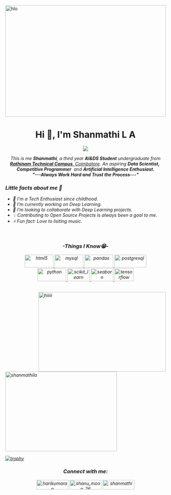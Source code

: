 <img align="center" src="https://static.vecteezy.com/system/resources/previews/001/759/768/non_2x/data-scientist-word-banner-vector.jpg" alt="hlo" height="350" width="100%">
<h1 align="center">Hi 👋, I'm Shanmathi L A</h1>
<p align="center">
  <a href="https://github.com/Ratheshan03/readme-typing-svg"><img src="https://readme-typing-svg.herokuapp.com?lines=ArtificialIntelligent+and+DataScience+student;Data+Scientist;DS%20|%20AI%20|%20ML%20Enthusiast;Aspiring+Learner&center=true&width=500&height=50"></a>
</p>

<p align="center">
  <em>
    This is me <b>Shanmathi</b>, a third year <b>AI&DS Student</b> undergraduate from <a href="https://www.iit.ac.lk/"> <b>Rathinam Technical Campus</b>, Coimbatore</a>.
    An aspiring <b>Data Scientist,</b>&nbsp; <b>Competitive Programmer</b>&nbsp; and <b> Artificial Intelligence Enthusiast.</b> 
  <br>
  <b><i>"---Always Work Hard and Trust the Process---"</i></b>
</p>

<h3>Little facts about me 🧑</h3>

- 🧞 I'm a Tech Enthusiast since childhood.
- 🔭 I’m currently working on Deep Learning.
- 👯 I’m looking to collaborate with Deep Learning projects.
- 💡 Contributing to Open Source Projects is always been a goal to me.
- ⚡ Fun fact: Love to lisiting music.
<br>

<h3 align="center">-Things I Know😁-</h3>
<p align="center"> <a href="https://www.w3.org/html/" target="_blank" rel="noreferrer"> <img src="https://img.shields.io/badge/HTML-239120?style=for-the-badge&logo=html5&logoColor=white" alt="html5" width="90" height="40"/> </a>
  <a href="https://www.mysql.com/" target="_blank" rel="noreferrer"> <img src="https://img.shields.io/badge/MySQL-00000F?style=for-the-badge&logo=mysql&logoColor=white" alt="mysql" width="90" height="40"/> </a>
  <a href="https://pandas.pydata.org/" target="_blank" rel="noreferrer"> <img src="https://img.shields.io/badge/pandas-%23150458.svg?style=for-the-badge&logo=pandas&logoColor=white" alt="pandas" width="90" height="40"/> </a>
  <a href="https://www.postgresql.org" target="_blank" rel="noreferrer"> <img src="https://img.shields.io/badge/PostgreSQL-316192?style=for-the-badge&logo=postgresql&logoColor=white" alt="postgresql" width="100" height="40"/> </a> <br>
  <a href="https://www.python.org" target="_blank" rel="noreferrer"> <img src="https://img.shields.io/badge/Python-14354C?style=for-the-badge&logo=python&logoColor=white" alt="python" width="90" height="40"/> </a>
  <a href="https://scikit-learn.org/" target="_blank" rel="noreferrer"> <img src="https://upload.wikimedia.org/wikipedia/commons/0/05/Scikit_learn_logo_small.svg" alt="scikit_learn" width="70" height="40"/> </a>
  <a href="https://seaborn.pydata.org/" target="_blank" rel="noreferrer"> <img src="https://seaborn.pydata.org/_images/logo-mark-lightbg.svg" alt="seaborn" width="70" height="40"/> </a>
  <a href="https://www.tensorflow.org" target="_blank" rel="noreferrer"> <img src="https://www.vectorlogo.zone/logos/tensorflow/tensorflow-icon.svg" alt="tensorflow" width="60" height="40"/> </a> </p><br>

<img align="right" src="https://encrypted-tbn0.gstatic.com/images?q=tbn:ANd9GcRh07P80hn11b2P5l8uqhKBUfyIthQhYnAXcQ&usqp=CAU" alt="hiiiii" width="400" height="250">

<p><img align="center"src="https://github-readme-streak-stats.herokuapp.com/?user=shanmathila&" alt="shanmathila"  height="250" width="350" /></p>



[![trophy](https://github-profile-trophy.vercel.app/?username=shanmathila&column=-1&theme=dracula)](https://github.com/ryo-ma/github-profile-trophy)


<h3 align="center">Connect with me:</h3>
<p align="center">
<a href="https://fb.com/harikumaran" target="blank"><img align="center" src="https://img.shields.io/badge/Facebook-1877F2?style=for-the-badge&logo=facebook&logoColor=white" alt="harikumaran" height="30" width="100" /></a>
<a href="https://instagram.com/shanu_moon_26" target="blank"><img align="center" src="https://img.shields.io/badge/Instagram-E4405F?style=for-the-badge&logo=instagram&logoColor=white" alt="shanu_moon_26" height="30" width="100" /></a>
<a href="https://www.hackerrank.com/" target="blank"><img align="center" src="https://img.shields.io/badge/-Hackerrank-2EC866?style=for-the-badge&logo=HackerRank&logoColor=white" alt="shanmathi" height="30" width="100" /></a>
</p>
